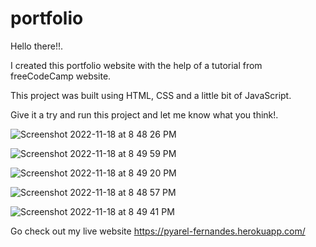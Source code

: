 # portfolio

Hello there!!.

I created this portfolio website with the help of a tutorial from freeCodeCamp website.

This project was built using HTML, CSS and a little bit of JavaScript.

Give it a try and run this project and let me know what you think!.


![Screenshot 2022-11-18 at 8 48 26 PM](https://user-images.githubusercontent.com/43133633/202828606-e2723228-adc6-43ae-92ee-a61a12dd483c.png)

![Screenshot 2022-11-18 at 8 49 59 PM](https://user-images.githubusercontent.com/43133633/202828607-3546e9bb-c45e-4239-bdbd-ce5f675d5c30.png)

![Screenshot 2022-11-18 at 8 49 20 PM](https://user-images.githubusercontent.com/43133633/202828610-92f03261-d2d1-467e-808a-7446f69943ce.png)

![Screenshot 2022-11-18 at 8 48 57 PM](https://user-images.githubusercontent.com/43133633/202828613-ad6a207b-2d52-483d-b7a0-9ac362468a43.png)

![Screenshot 2022-11-18 at 8 49 41 PM](https://user-images.githubusercontent.com/43133633/202828609-e58a570b-f3ba-4605-8dd7-2e9ad1179394.png)


Go check out my live website https://pyarel-fernandes.herokuapp.com/

